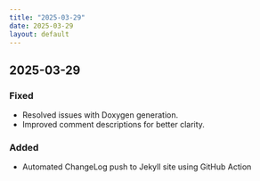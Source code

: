 ```yaml
---
title: "2025-03-29"
date: 2025-03-29
layout: default
---
```

## 2025-03-29

### Fixed
- Resolved issues with Doxygen generation.
- Improved comment descriptions for better clarity.

### Added
- Automated ChangeLog push to Jekyll site using GitHub Action